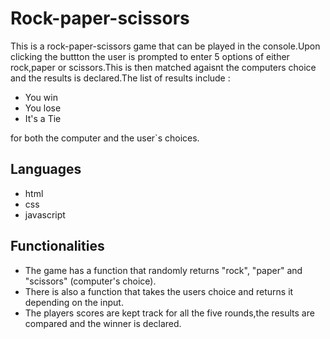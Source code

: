 # Rock-paper-scissors
 This is a rock-paper-scissors game that can be played in the console.Upon clicking the buttton the user is prompted to enter 5 options of either rock,paper or scissors.This is then matched agaisnt the computers choice and the results is declared.The list of results include :
- You win
- You lose
- It's a Tie

 for both the computer and the user`s choices.

## Languages
- html
- css
- javascript

 ## Functionalities
 - The game has a function that  randomly returns         "rock", "paper" and "scissors" (computer's choice).
 - There is also a function that takes the users choice    and returns it depending on the input.
 - The players scores are kept track for all the five      rounds,the results are compared and the winner is       declared.
